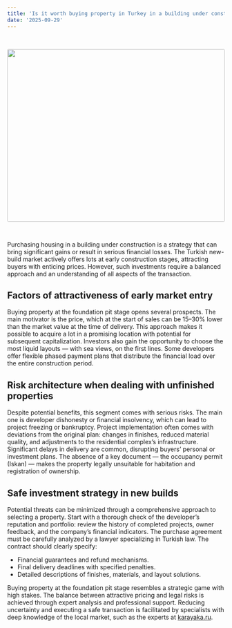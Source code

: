```yaml
---
title: 'Is it worth buying property in Turkey in a building under construction (at the “foundation pit” stage)? Pros, risks and pitfalls'
date: '2025-09-29'
---
```


<img src='https://karayaka.ru/assets/images/articles/article24.jpg' width=100% height="400" style="object-fit: cover; border-radius: 3px; margin: 30px auto;" />

Purchasing housing in a building under construction is a strategy that can bring significant gains or result in serious financial losses. The Turkish new-build market actively offers lots at early construction stages, attracting buyers with enticing prices. However, such investments require a balanced approach and an understanding of all aspects of the transaction.

## Factors of attractiveness of early market entry

Buying property at the foundation pit stage opens several prospects. The main motivator is the price, which at the start of sales can be 15–30% lower than the market value at the time of delivery. This approach makes it possible to acquire a lot in a promising location with potential for subsequent capitalization. Investors also gain the opportunity to choose the most liquid layouts — with sea views, on the first lines. Some developers offer flexible phased payment plans that distribute the financial load over the entire construction period.

## Risk architecture when dealing with unfinished properties

Despite potential benefits, this segment comes with serious risks. The main one is developer dishonesty or financial insolvency, which can lead to project freezing or bankruptcy. Project implementation often comes with deviations from the original plan: changes in finishes, reduced material quality, and adjustments to the residential complex’s infrastructure. Significant delays in delivery are common, disrupting buyers’ personal or investment plans. The absence of a key document — the occupancy permit (Iskan) — makes the property legally unsuitable for habitation and registration of ownership.

## Safe investment strategy in new builds

Potential threats can be minimized through a comprehensive approach to selecting a property. Start with a thorough check of the developer’s reputation and portfolio: review the history of completed projects, owner feedback, and the company’s financial indicators. The purchase agreement must be carefully analyzed by a lawyer specializing in Turkish law. The contract should clearly specify:

- Financial guarantees and refund mechanisms.
- Final delivery deadlines with specified penalties.
- Detailed descriptions of finishes, materials, and layout solutions.

Buying property at the foundation pit stage resembles a strategic game with high stakes. The balance between attractive pricing and legal risks is achieved through expert analysis and professional support. Reducing uncertainty and executing a safe transaction is facilitated by specialists with deep knowledge of the local market, such as the experts at [karayaka.ru](https://karayaka.ru/).
